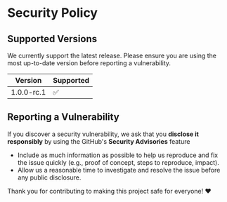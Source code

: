 # Security Policy

## Supported Versions

We currently support the latest release. Please ensure you are using the most up-to-date version before reporting a vulnerability.

| Version | Supported          |
| ------- | ------------------ |
| 1.0.0-rc.1   | :white_check_mark: |

## Reporting a Vulnerability

If you discover a security vulnerability, we ask that you **disclose it responsibly** by using the GitHub's **Security Advisories** feature

- Include as much information as possible to help us reproduce and fix the issue quickly (e.g., proof of concept, steps to reproduce, impact).
- Allow us a reasonable time to investigate and resolve the issue before any public disclosure.

Thank you for contributing to making this project safe for everyone! ❤️
